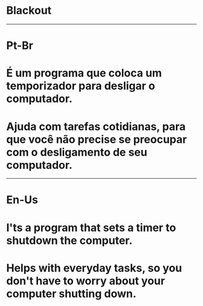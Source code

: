 # Blackout

--------------------------------
# Pt-Br
# É um programa que coloca um temporizador para desligar o computador.
# Ajuda com tarefas cotidianas, para que você não precise se preocupar com o desligamento de seu computador.
--------------------------------
# En-Us
# I'ts a program that sets a timer to shutdown the computer.
# Helps with everyday tasks, so you don't have to worry about your computer shutting down.
